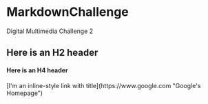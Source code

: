 # MarkdownChallenge
Digital Multimedia Challenge 2


<h2>Here is an H2 header</h2>
<h4>Here is an H4 header</h4>
[I'm an inline-style link with title](https://www.google.com "Google's Homepage")

